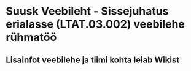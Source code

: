 # Suusk Veebileht - Sissejuhatus erialasse (LTAT.03.002) veebilehe rühmatöö
## Lisainfot veebilehe ja tiimi kohta leiab Wikist
